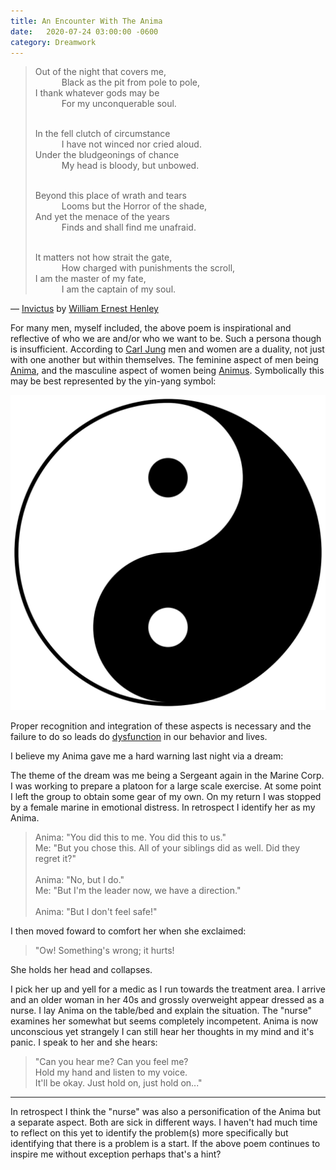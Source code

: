 ```yaml
---
title: An Encounter With The Anima
date:   2020-07-24 03:00:00 -0600
category: Dreamwork
---
```


> Out of the night that covers me,<br>
> &emsp;&emsp;&emsp;Black as the pit from pole to pole,<br>
> I thank whatever gods may be<br>
> &emsp;&emsp;&emsp;For my unconquerable soul.<br><br>
>
> In the fell clutch of circumstance<br>
> &emsp;&emsp;&emsp;I have not winced nor cried aloud.<br>
> Under the bludgeonings of chance<br>
> &emsp;&emsp;&emsp;My head is bloody, but unbowed.<br><br>
>
> Beyond this place of wrath and tears<br>
> &emsp;&emsp;&emsp;Looms but the Horror of the shade,<br>
> And yet the menace of the years<br>
> &emsp;&emsp;&emsp;Finds and shall find me unafraid.<br><br>
>
> It matters not how strait the gate,<br>
> &emsp;&emsp;&emsp;How charged with punishments the scroll,<br>
> I am the master of my fate,<br>
> &emsp;&emsp;&emsp;I am the captain of my soul.

&mdash; [Invictus](https://en.wikipedia.org/wiki/Invictus) by [William Ernest Henley](https://en.wikipedia.org/wiki/William_Ernest_Henley)

For many men, myself included, the above poem is inspirational and reflective of who we are and/or who we want to be. Such a persona though is insufficient.
According to [Carl Jung](https://en.wikipedia.org/wiki/Carl_Jung) men and women are a duality, not just with one another but within themselves.
The feminine aspect of men being [Anima](https://en.wikipedia.org/wiki/Anima_and_animus),
and the masculine aspect of women being [Animus](https://en.wikipedia.org/wiki/Anima_and_animus). Symbolically this may be best represented by
the yin-yang symbol:

![Yin-Yang symbol](/media-library/dreamwork/yin-yang.png "[Yin-Yang - Credit: Wikipedia](https://en.wikipedia.org/wiki/Taijitu)")

Proper recognition and integration of these aspects is necessary and the failure to do so leads do
[dysfunction](https://www.youtube.com/watch?v=exqL4C2u7HA) in our behavior and lives.

I believe my Anima gave me a hard warning last night via a dream:

The theme of the dream was me being a Sergeant again in the Marine Corp. I was working to prepare a platoon for a large scale exercise.
At some point I left the group to obtain some gear of my own. On my return I was stopped by a female marine in emotional distress.
In retrospect I identify her as my Anima.

> Anima: "You did this to me. You did this to us."<br>
> Me: "But you chose this. All of your siblings did as well. Did they regret it?"<br>
> <br>
> Anima: "No, but I do."<br>
> Me: "But I'm the leader now, we have a direction."<br>
> <br>
> Anima: "But I don't feel safe!"

I then moved foward to comfort her when she exclaimed:

> "Ow! Something's wrong; it hurts!

She holds her head and collapses.

I pick her up and yell for a medic as I run towards the treatment area.
I arrive and an older woman in her 40s and grossly overweight appear dressed as a nurse.
I lay Anima on the table/bed and explain the situation. The "nurse" examines her somewhat
but seems completely incompetent. Anima is now unconscious yet strangely I can still
hear her thoughts in my mind and it's panic. I speak to her and she hears:

> "Can you hear me? Can you feel me?<br>
> Hold my hand and listen to my voice.<br>
> It'll be okay. Just hold on, just hold on..."

---

In retrospect I think the "nurse" was also a personification of the Anima but a separate aspect.
Both are sick in different ways. I haven't had much time to reflect on this yet to identify the
problem(s) more specifically but identifying that there is a problem is a start. If the above
poem continues to inspire me without exception perhaps that's a hint?
